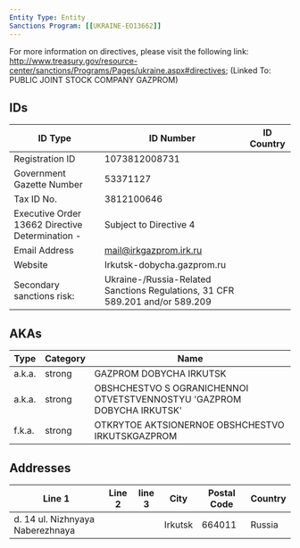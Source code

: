 ```yaml
---
Entity Type: Entity
Sanctions Program: [[UKRAINE-EO13662]]
---
```

For more information on directives, please visit the following link: http://www.treasury.gov/resource-center/sanctions/Programs/Pages/ukraine.aspx#directives; (Linked To: PUBLIC JOINT STOCK COMPANY GAZPROM)

## IDs
| ID Type | ID Number | ID Country |
|---------|-----------|------------|
| Registration ID | 1073812008731 |  |
| Government Gazette Number | 53371127 |  |
| Tax ID No. | 3812100646 |  |
| Executive Order 13662 Directive Determination - | Subject to Directive 4 |  |
| Email Address | mail@irkgazprom.irk.ru |  |
| Website | Irkutsk-dobycha.gazprom.ru |  |
| Secondary sanctions risk: | Ukraine-/Russia-Related Sanctions Regulations, 31 CFR 589.201 and/or 589.209 |  |


## AKAs
| Type | Category | Name      | 
|------|----------|-----------|
| a.k.a. | strong | GAZPROM DOBYCHA IRKUTSK |
| a.k.a. | strong | OBSHCHESTVO S OGRANICHENNOI OTVETSTVENNOSTYU 'GAZPROM DOBYCHA IRKUTSK' |
| f.k.a. | strong | OTKRYTOE AKTSIONERNOE OBSHCHESTVO IRKUTSKGAZPROM |


## Addresses
| Line 1 | Line 2 | line 3 | City | Postal Code| Country | 
|--------|--------|--------|------|------------|---------|
| d. 14 ul. Nizhnyaya Naberezhnaya |  |  | Irkutsk | 664011 | Russia |

